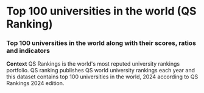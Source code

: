 # Top 100 universities in the world (QS Ranking) <br>

### Top 100 universities in the world along with their scores, ratios and indicators <br>

**Context**
QS Rankings is the world's most reputed university rankings portfolio. QS ranking publishes QS world university rankings each year and this dataset contains top 100 universities in the world, 2024 according to QS Rankings 2024 edition.